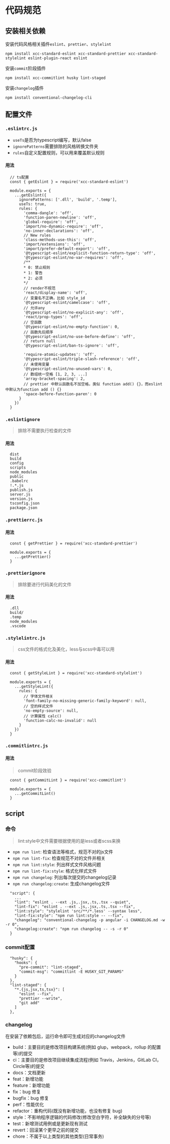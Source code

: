 # 代码规范

## 安装相关依赖

安装代码风格相关插件`eslint`、`prettier`、`stylelint`

`npm install xcc-standard-eslint xcc-standard-prettier xcc-standard-stylelint eslint-plugin-react eslint`

安装`commit`阶段插件

`npm install xcc-commitlint husky lint-staged`

安装`changelog`插件

`npm install conventional-changelog-cli`


## 配置文件

### `.eslintrc.js`

- `useTs`是否为typescript编写，默认false
- `ignorePatterns`需要排除的风格转换文件夹
- `rules`自定义配置规则，可以用来覆盖默认规则

#### 用法

```
  // ts配置
  const { getEslint } = require('xcc-standard-eslint')

  module.exports = {
    ...getEslint({
      ignorePatterns: ['.dll', 'build', '.temp'],
      useTs: true,
      rules: {
        'comma-dangle': 'off',
        'function-paren-newline': 'off',
        'global-require': 'off',
        'import/no-dynamic-require': 'off',
        'no-inner-declarations': 'off',
        // New rules
        'class-methods-use-this': 'off',
        'import/extensions': 'off',
        'import/prefer-default-export': 'off',
        '@typescript-eslint/explicit-function-return-type': 'off',
        '@typescript-eslint/no-var-requires': 'off',
        /**
        * 0: 禁止规则
        * 1: 警告
        * 2: 必须
        */
        // render不规范
        'react/display-name': 'off',
        // 变量名不正确，比如 style_id
        '@typescript-eslint/camelcase': 'off',
        // 允许any
        '@typescript-eslint/no-explicit-any': 'off',
        'react/prop-types': 'off',
        // 空函数
        '@typescript-eslint/no-empty-function': 0,
        // 函数先后顺序
        '@typescript-eslint/no-use-before-define': 'off',
        // return null
        '@typescript-eslint/ban-ts-ignore': 'off',

        'require-atomic-updates': 'off',
        '@typescript-eslint/triple-slash-reference': 'off',
        // 未使用变量
        '@typescript-eslint/no-unused-vars': 0,
        // 数组统一空格 [1, 2, 3, ...]
        'array-bracket-spacing': 2,
        // prettier 中默认函数名不加空格，类似 function add() {}，而eslint中默认为function add () {}
        'space-before-function-paren': 0
      }
    })
  }
```


### `.eslintignore`

> 排除不需要执行检查的文件

#### 用法

```
  dist
  build
  config
  scripts
  node_modules
  public
  .babelrc
  !.*.js
  publish.js
  server.js
  version.js
  tsconfig.json
  package.json
```


### `.prettierrc.js`

#### 用法

```
  const { getPrettier } = require('xcc-standard-prettier')

  module.exports = {
    ...getPrettier()
  }
```

### `.prettierignore`

> 排除要进行代码美化的文件

#### 用法

```
  .dll
  build/
  .temp
  node_modules
  .vscode
```

### `.stylelintrc.js`

> css文件的格式化及美化，less与scss中毒可以用

#### 用法

```
  const { getStyleLint } = require('xcc-standard-stylelint')

  module.exports = {
    ...getStyleLint({
      rules: {
        // 字体文件相关
        'font-family-no-missing-generic-family-keyword': null,
        // 空的样式文件
        'no-empty-source': null,
        // 计算属性 calc()
        'function-calc-no-invalid': null
      }
    })
  }
```

### `.commitlintrc.js`

#### 用法

> commit阶段效验

```
  const { getCommitLint } = require('xcc-commitlint')

  module.exports = {
    ...getCommitLint()
  }
```

## script

### 命令

> lint:style中文件需要根据使用的是less或者scss来换

- `npm run lint`: 检查语法等格式，规范不对的js文件
- `npm run lint-fix`: 检查规范不对的文件并相关
- `npm run lint:style`: 列出样式文件风格问题
- `npm run lint-fix:style`: 格式化样式文件
- `npm run changelog`: 列出每次提交的changelog记录
- `npm run changelog:create`: 生成changelog文件


```
  "script": {
    ...
    "lint": "eslint . --ext .js,.jsx,.ts,.tsx --quiet",
    "lint-fix": "eslint . --ext .js,.jsx,.ts,.tsx --fix",
    "lint:style": "stylelint 'src/**/*.less' --syntax less",
    "lint-fix:style": "npm run lint:style -- --fix",
    "changelog": "conventional-changelog -p angular -i CHANGELOG.md -w -r 0",
    "changelog:create": "npm run changelog -- -s -r 0"
  }
```

### commit配置

```
  "husky": {
    "hooks": {
      "pre-commit": "lint-staged",
      "commit-msg": "commitlint -E HUSKY_GIT_PARAMS"
    }
  },
  "lint-staged": {
    "*.{js,jsx,ts,tsx}": [
      "eslint --fix",
      "prettier --write",
      "git add"
    ]
  },
```

### changelog

在安装了依赖包后，运行命令即可生成对应的changelog文件

- build：主要目的是修改项目构建系统(例如 glup，webpack，rollup 的配置等)的提交
- ci：主要目的是修改项目继续集成流程(例如 Travis，Jenkins，GitLab CI，Circle等)的提交
- docs：文档更新
- feat：新增功能
- feature：新增功能
- fix：bug 修复
- bugfix：bug 修复
- perf：性能优化
- refactor：重构代码(既没有新增功能，也没有修复 bug)
- style：不影响程序逻辑的代码修改(修改空白字符，补全缺失的分号等)
- test：新增测试用例或是更新现有测试
- revert：回滚某个更早之前的提交
- chore：不属于以上类型的其他类型(日常事务)


